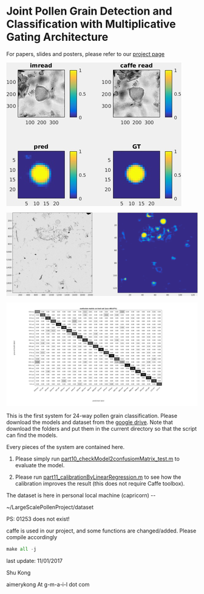 # Joint Pollen Grain Detection and Classification with Multiplicative Gating Architecture 

For papers, slides and posters, please refer to our [project page](http://http://www.ics.uci.edu/~skong2/pollen.html "modernPollen-detCls")

![](https://github.com/aimerykong/modern_pollen_24wayCls/raw/master/figures/114_vir_10162_conf7_wid154.jpg)

![](https://github.com/aimerykong/modern_pollen_24wayCls/raw/master/figures/pixelSubtraction_big00448_y1x1.png)

![alt text](https://raw.githubusercontent.com/aimerykong/modern_pollen_24wayCls/master/figures/confusionMatrix24WayTesting_afterCalibration.jpg)


This is the first system for 24-way pollen grain classification. 
Please download the models and dataset from the [google drive](https://drive.google.com/drive/folders/0B6uW-Khc9uCDQ01SRlVuejlTemM?usp=sharing).
Note that download the folders and put them in the current directory so that the script can find the models.

Every pieces of the system are contained here.

1. Please simply run [part10_checkModel2confusiomMatrix_test.m](https://github.com/aimerykong/modern_pollen_24wayCls/blob/master/part10_checkModel2confusiomMatrix_test.m) to evaluate the model. 

2. Please run [part11_calibrationByLinearRegression.m](https://github.com/aimerykong/modern_pollen_24wayCls/blob/master/part11_calibrationByLinearRegression.m) to see how the calibration improves the result (this does not require Caffe toolbox).


The dataset is here in personal local machine (capricorn) -- 

~/LargeScalePollenProject/dataset

PS: 01253 does not exist!


caffe is used in our project, and some functions are changed/added. Please compile accordingly

```python
make all -j

```


last update: 11/01/2017

Shu Kong

aimerykong At g-m-a-i-l dot com




